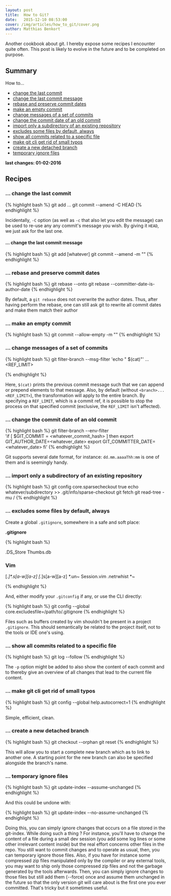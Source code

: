```yaml
---
layout: post
title:  How to Git?
date:   2015-12-10 08:53:00
cover: /img/articles/how_to_git/cover.png
author: Matthias Benkort
---
```


Another cookbook about git. I hereby expose some recipes I encounter quite often. This post is
likely to evolve in the future and to be completed on purpose.

## Summary

How to...

- [change the last commit](#change-the-last-commit)
- [change the last commit message](#change-the-last-commit-message)
- [rebase and preserve commit dates](#rebase-and-preserve-commit-dates)
- [make an empty commit](#make-an-empty-commit)
- [change messages of a set of commits](#change-messages-of-a-set-of-commits)
- [change the commit date of an old commit](#change-the-commit-date-of-an-old-commit)
- [import only a subdirectory of an existing repository](#import-only-a-subdirectory-of-an-existing-repository)
- [excludes some files by default, always](#excludes-some-files-by-default-always)
- [show all commits related to a specific file](#show-all-commits-related-to-a-specific-file)
- [make git cli get rid of small typos](#make-git-cli-get-rid-of-small-typos)
- [create a new detached branch](#create-a-new-detached-branch)
- [temporary ignore files](#temporary-ignore-files)

**last changes: 01-02-2016**


## Recipes

### ... change the last commit

{% highlight bash %}
git add ...
git commit --amend -C HEAD
{% endhighlight %}

Incidentally, `-C` option (as well as `-c` that also let you edit the message) can be used to
re-use any any commit's message you wish. By giving it `HEAD`, we just ask for the last one. 

#### ... change the last commit message

{% highlight bash %}
git add [whatever]
git commit --amend -m "<whatever>"
{% endhighlight %}

### ... rebase and preserve commit dates

{% highlight bash %}
git rebase --onto <newbase> <branch> <upstream>
git rebase --committer-date-is-author-date <newbase>
{% endhighlight %}

By default, a `git rebase` does not overwrite the author dates. Thus, after having perform the
rebase, one can still ask git to rewrite all commit dates and make them match their author

### ... make an empty commit

{% highlight bash %}
git commit --allow-empty -m "<whatever>"
{% endhighlight %}

### ... change messages of a set of commits


{% highlight bash %}
git filter-branch --msg-filter 'echo "<whatever> $(cat)"' <branch>...<REF_LIMIT>

{% endhighlight %}

Here, `$(cat)` prints the previous commit message such that we can append or prepend elements
to that message. Also, by default (without `<branch>...<REF_LIMIT>`), the transformation will
apply to the entire branch. By specifying a `REF_LIMIT`, which is a commit ref, it is possible
to stop the process on that specified commit (exclusive, the `REF_LIMIT` isn't affected).

### ... change the commit date of an old commit


{% highlight bash %}
git filter-branch --env-filter \
'if [ $GIT_COMMIT = <whatever_commit_hash> ]
 then
 export GIT_AUTHOR_DATE=<whatever_date>
 export GIT_COMMITTER_DATE=<whatever_date>
 fi'
{% endhighlight %}

Git supports several date format, for instance: `dd.mm.aaaaThh:mm` is one of them and is
seemingly handy.

### ... import only a subdirectory of an existing repository 


{% highlight bash %}
git config core.sparsecheckout true
echo whatever/subdirectory >> .git/info/sparse-checkout
git fetch <whatever-remote>
git read-tree -mu <whatever-remote>/<whatever-branch>
{% endhighlight %}

### ... excludes some files by default, always

Create a global `.gitignore`, somewhere in a safe and soft place:

**.gitignore**

{% highlight bash %}

.DS_Store
Thumbs.db

### Vim ###
[._]*.s[a-w][a-z]
[._]s[a-w][a-z]
*.un~
Session.vim
.netrwhist
*~

{% endhighlight %}

And, either modify your `.gitconfig` if any, or use the CLI directly:


{% highlight bash %}
git config --global core.excludesfile=/path/to/.gitignore
{% endhighlight %}

Files such as buffers created by vim shouldn't be present in a project `.gitignore`. This
should semantically be related to the project itself, not to the tools or IDE one's using.

### ... show all commits related to a specific file


{% highlight bash %}
git log --follow <whatever-file>
{% endhighlight %}

The `-p` option might be added to also show the content of each commit and to thereby give an
overview of all changes that lead to the current file content.

### ... make git cli get rid of small typos

{% highlight bash %}
git config --global help.autocorrect=1
{% endhighlight %}

Simple, efficient, clean.

### ... create a new detached branch

{% highlight bash %}
git checkout --orphan <whatever-branch>
git reset
{% endhighlight %}

This will allow you to start a complete new branch which as to link to another one. A starting
point for the new branch can also be specified alongside the branch's name. 

### ... temporary ignore files

{% highlight bash %}
git update-index --assume-unchanged <whatever-file>
{% endhighlight %}

And this could be undone with:

{% highlight bash %}
git update-index --no-assume-unchanged <whatever-file>
{% endhighlight %}

Doing this, you can simply ignore changes that occurs on a file stored in the git-index. While
doing such a thing ? For instance, you'll have to change the content of a file during a small
dev session (you add some log lines or some other irrelevant content inside) but the real
effort concerns other files in the repo. You still want to commit changes and to operate as
usual, then, you can temporary ignore those files. Also, if you have for instance some
compressed zip files manipulated only by the compiler or any external tools, you may want to
ship only those compressed zip files and not the garbage generated by the tools afterwards.
Then, you can simply ignore changes to those files but still add them (--force) once and assume
them unchanged in the future so that the only version git will care about is the first one you
ever committed. That's tricky but it sometimes useful. 
